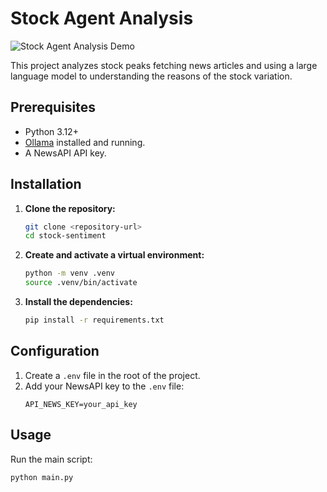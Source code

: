 # Stock Agent Analysis

![Stock Agent Analysis Demo](demo.gif)

This project analyzes stock peaks fetching news articles and using a large language model to understanding the reasons of the stock variation.

## Prerequisites

- Python 3.12+
- [Ollama](https://ollama.ai/) installed and running.
- A NewsAPI API key.

## Installation

1.  **Clone the repository:**
    ```bash
    git clone <repository-url>
    cd stock-sentiment
    ```

2.  **Create and activate a virtual environment:**
    ```bash
    python -m venv .venv
    source .venv/bin/activate
    ```

3.  **Install the dependencies:**
    ```bash
    pip install -r requirements.txt
    ```

## Configuration

1.  Create a `.env` file in the root of the project.
2.  Add your NewsAPI key to the `.env` file:
    ```
    API_NEWS_KEY=your_api_key
    ```

## Usage

Run the main script:
```bash
python main.py
```
